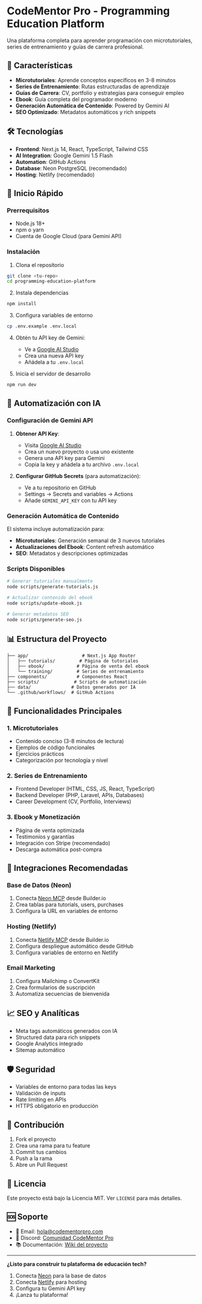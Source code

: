 # CodeMentor Pro - Programming Education Platform

Una plataforma completa para aprender programación con microtutoriales, series de entrenamiento y guías de carrera profesional.

## 🚀 Características

- **Microtutoriales**: Aprende conceptos específicos en 3-8 minutos
- **Series de Entrenamiento**: Rutas estructuradas de aprendizaje
- **Guías de Carrera**: CV, portfolio y estrategias para conseguir empleo
- **Ebook**: Guía completa del programador moderno
- **Generación Automática de Contenido**: Powered by Gemini AI
- **SEO Optimizado**: Metadatos automáticos y rich snippets

## 🛠️ Tecnologías

- **Frontend**: Next.js 14, React, TypeScript, Tailwind CSS
- **AI Integration**: Google Gemini 1.5 Flash
- **Automation**: GitHub Actions
- **Database**: Neon PostgreSQL (recomendado)
- **Hosting**: Netlify (recomendado)

## 🚀 Inicio Rápido

### Prerrequisitos

- Node.js 18+ 
- npm o yarn
- Cuenta de Google Cloud (para Gemini API)

### Instalación

1. Clona el repositorio
```bash
git clone <tu-repo>
cd programming-education-platform
```

2. Instala dependencias
```bash
npm install
```

3. Configura variables de entorno
```bash
cp .env.example .env.local
```

4. Obtén tu API key de Gemini:
   - Ve a [Google AI Studio](https://makersuite.google.com/app/apikey)
   - Crea una nueva API key
   - Añádela a tu `.env.local`

5. Inicia el servidor de desarrollo
```bash
npm run dev
```

## 🤖 Automatización con IA

### Configuración de Gemini API

1. **Obtener API Key**:
   - Visita [Google AI Studio](https://makersuite.google.com/app/apikey)
   - Crea un nuevo proyecto o usa uno existente
   - Genera una API key para Gemini
   - Copia la key y añádela a tu archivo `.env.local`

2. **Configurar GitHub Secrets** (para automatización):
   - Ve a tu repositorio en GitHub
   - Settings → Secrets and variables → Actions
   - Añade `GEMINI_API_KEY` con tu API key

### Generación Automática de Contenido

El sistema incluye automatización para:

- **Microtutoriales**: Generación semanal de 3 nuevos tutoriales
- **Actualizaciones del Ebook**: Content refresh automático
- **SEO**: Metadatos y descripciones optimizadas

### Scripts Disponibles

```bash
# Generar tutoriales manualmente
node scripts/generate-tutorials.js

# Actualizar contenido del ebook
node scripts/update-ebook.js

# Generar metadatos SEO
node scripts/generate-seo.js
```

## 📊 Estructura del Proyecto

```
├── app/                    # Next.js App Router
│   ├── tutorials/         # Página de tutoriales
│   ├── ebook/            # Página de venta del ebook
│   └── training/         # Series de entrenamiento
├── components/           # Componentes React
├── scripts/             # Scripts de automatización
├── data/               # Datos generados por IA
└── .github/workflows/  # GitHub Actions
```

## 🎯 Funcionalidades Principales

### 1. Microtutoriales
- Contenido conciso (3-8 minutos de lectura)
- Ejemplos de código funcionales
- Ejercicios prácticos
- Categorización por tecnología y nivel

### 2. Series de Entrenamiento
- Frontend Developer (HTML, CSS, JS, React, TypeScript)
- Backend Developer (PHP, Laravel, APIs, Databases)
- Career Development (CV, Portfolio, Interviews)

### 3. Ebook y Monetización
- Página de venta optimizada
- Testimonios y garantías
- Integración con Stripe (recomendado)
- Descarga automática post-compra

## 🔧 Integraciones Recomendadas

### Base de Datos (Neon)
1. Conecta [Neon MCP](#connect-neon) desde Builder.io
2. Crea tablas para tutorials, users, purchases
3. Configura la URL en variables de entorno

### Hosting (Netlify)
1. Conecta [Netlify MCP](#connect-netlify) desde Builder.io  
2. Configura despliegue automático desde GitHub
3. Configura variables de entorno en Netlify

### Email Marketing
1. Configura Mailchimp o ConvertKit
2. Crea formularios de suscripción
3. Automatiza secuencias de bienvenida

## 📈 SEO y Analíticas

- Meta tags automáticos generados con IA
- Structured data para rich snippets
- Google Analytics integrado
- Sitemap automático

## 🛡️ Seguridad

- Variables de entorno para todas las keys
- Validación de inputs
- Rate limiting en APIs
- HTTPS obligatorio en producción

## 📝 Contribución

1. Fork el proyecto
2. Crea una rama para tu feature
3. Commit tus cambios
4. Push a la rama
5. Abre un Pull Request

## 📄 Licencia

Este proyecto está bajo la Licencia MIT. Ver `LICENSE` para más detalles.

## 🆘 Soporte

- 📧 Email: hola@codementorpro.com
- 💬 Discord: [Comunidad CodeMentor Pro](#)
- 📚 Documentación: [Wiki del proyecto](#)

---

**¿Listo para construir tu plataforma de educación tech?** 

1. Conecta [Neon](#connect-neon) para la base de datos
2. Conecta [Netlify](#connect-netlify) para hosting  
3. Configura tu Gemini API key
4. ¡Lanza tu plataforma!
